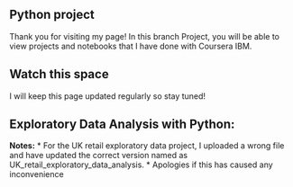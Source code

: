 ## Python project 
Thank you for visiting my page! In this branch Project, you will be able to view projects and notebooks that I have done with Coursera IBM.

## Watch this space
I will keep this page updated regularly so stay tuned!

## Exploratory Data Analysis with Python:
**Notes:**
        * For the UK retail exploratory data project, I uploaded a wrong file and have updated the correct version named as UK_retail_exploratory_data_analysis.
        * Apologies if this has caused any inconvenience
       
